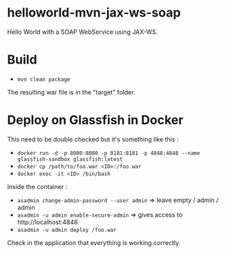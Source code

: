# helloworld-mvn-jax-ws-soap

Hello World with a SOAP WebService using JAX-WS.

# Build 
- `mvn clean package`

The resulting war file is in the "target" folder.

# Deploy on Glassfish in Docker

This need to be double checked but it's something like this : 

- `docker run -d -p 8080:8080 -p 8181:8181 -p 4848:4848 --name glassfish-sandbox glassfish:latest`
- `docker cp /path/to/foo.war <ID>:/foo.war`
- `docker exec -it <ID> /bin/bash`

Inside the container : 

- `asadmin change-admin-password --user admin` => leave empty / admin / admin
- `asadmin -u admin enable-secure-admin` => gives access to http://localhost:4848
- `asadmin -u admin deploy /foo.war`

Check in the application that everything is working correctly.

